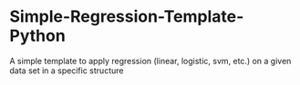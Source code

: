 # Simple-Regression-Template-Python
A simple template to apply regression (linear, logistic, svm, etc.) on a given data set in a specific structure
